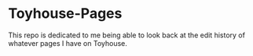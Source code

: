 # Toyhouse-Pages
This repo is dedicated to me being able to look back at the edit history of whatever pages I have on Toyhouse. 
